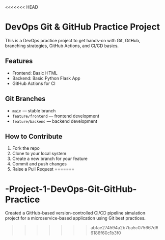 <<<<<<< HEAD
# DevOps Git & GitHub Practice Project

This is a DevOps practice project to get hands-on with Git, GitHub, branching strategies, GitHub Actions, and CI/CD basics.

## Features
- Frontend: Basic HTML
- Backend: Basic Python Flask App
- GitHub Actions for CI

## Git Branches
- `main` — stable branch
- `feature/frontend` — frontend development
- `feature/backend` — backend development

## How to Contribute
1. Fork the repo
2. Clone to your local system
3. Create a new branch for your feature
4. Commit and push changes
5. Raise a Pull Request
=======
# -Project-1-DevOps-Git-GitHub-Practice
Created a GitHub-based version-controlled CI/CD pipeline simulation project for a microservice-based application using Git best practices.
>>>>>>> abfae274594a2b7ba5c075667d66186f60c1b3f0

